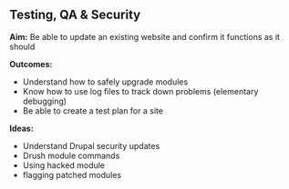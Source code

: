 Testing, QA & Security
----------------------

__Aim:__ Be able to update an existing website and confirm it functions as it should

__Outcomes:__

* Understand how to safely upgrade modules
* Know how to use log files to track down problems (elementary debugging)
* Be able to create a test plan for a site

__Ideas:__

* Understand Drupal security updates
* Drush module commands
* Using hacked module
* flagging patched modules
